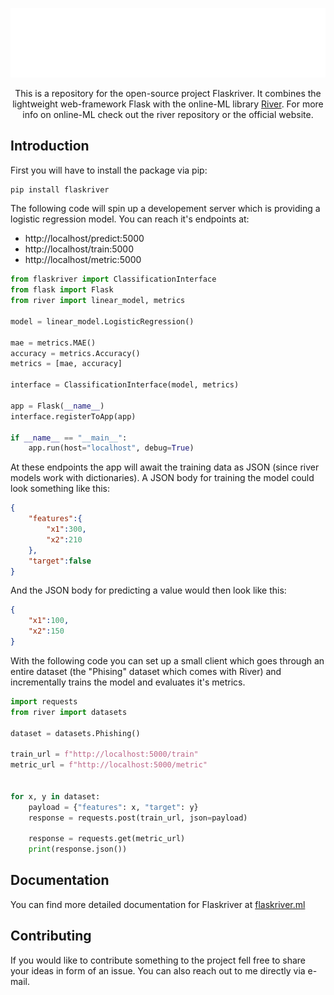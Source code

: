 <p align="center">
    <img src="docs/img/text.png" alt="logo">
</p>

<p align="center">
    This is a repository for the open-source project Flaskriver. It combines the lightweight web-framework Flask with the online-ML library <a href="https://github.com/online-ml/river">River</a>. For more info on online-ML check out the river repository or the official website.
</p>

## Introduction

First you will have to install the package via pip:

```sh
pip install flaskriver
```

The following code will spin up a developement server which is providing a logistic regression model. You can reach it's endpoints at:
- http://localhost/predict:5000
- http://localhost/train:5000
- http://localhost/metric:5000

```python
from flaskriver import ClassificationInterface
from flask import Flask
from river import linear_model, metrics

model = linear_model.LogisticRegression()

mae = metrics.MAE()
accuracy = metrics.Accuracy()
metrics = [mae, accuracy]

interface = ClassificationInterface(model, metrics)

app = Flask(__name__)
interface.registerToApp(app)

if __name__ == "__main__":
    app.run(host="localhost", debug=True)
```

At these endpoints the app will await the training data as JSON (since river models work with dictionaries). A JSON body for training the model could look something like this:

```json
{
    "features":{
        "x1":300,
        "x2":210
    },
    "target":false
}
```

And the JSON body for predicting a value would then look like this:

```json
{
    "x1":100,
    "x2":150
}
```

With the following code you can set up a small client which goes through an entire dataset (the "Phising" dataset which comes with River) and incrementally trains the model and evaluates it's metrics.

```python
import requests
from river import datasets

dataset = datasets.Phishing()

train_url = f"http://localhost:5000/train"
metric_url = f"http://localhost:5000/metric"


for x, y in dataset:
    payload = {"features": x, "target": y}
    response = requests.post(train_url, json=payload)

    response = requests.get(metric_url)
    print(response.json())
```

## Documentation
You can find more detailed documentation for Flaskriver at <a href="https://flaskriver.ml">flaskriver.ml</a>

## Contributing
If you would like to contribute something to the project fell free to share your ideas in form of an issue. You can also reach out to me directly via e-mail.